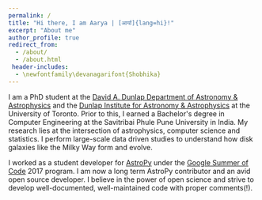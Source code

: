 ```yaml
---
permalink: /
title: "Hi there, I am Aarya | [आर्या]{lang=hi}!"
excerpt: "About me"
author_profile: true
redirect_from: 
  - /about/
  - /about.html
 header-includes:
  - \newfontfamily\devanagarifont{Shobhika}
---
```


I am a PhD student at the [David A. Dunlap Department of Astronomy & Astrophysics](https://www.astro.utoronto.ca/) and the [Dunlap Institute for Astronomy & Astrophysics](https://www.dunlap.utoronto.ca/) at the University of Toronto. Prior to this, I earned a Bachelor's degree in Computer Engineering at the Savitribai Phule Pune University in India. My research lies at the intersection of astrophysics, computer science and statistics. I perform large-scale data driven studies to understand how disk galaxies like the Milky Way form and evolve.

I worked as a student developer for [AstroPy](https://www.astropy.org/) under the [Google Summer of Code](https://summerofcode.withgoogle.com/) 2017 program. I am now a long term AstroPy contributor and an avid open source developer. I believe in the power of open science and strive to develop well-documented, well-maintained code with proper comments(!). 